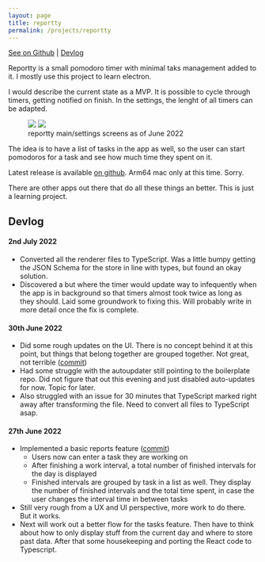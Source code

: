 ```yaml
---
layout: page
title: reportty
permalink: /projects/reportty
---
```


[See on Github](https://github.com/Plsr/reportty) \| [Devlog](#devlog)

Reportty is a small pomodoro timer with minimal taks management added to it. I mostly use this project to learn electron.

I would describe the current state as a MVP. It is possible to cycle through timers, getting notified on finish. In the settings, the lenght of all timers can be adapted.

<figure>
  <div class="image-split">
    <img src="https://dlulzqpyd0pcw.cloudfront.net/reportty-main-250622.png" />
    <img src="https://dlulzqpyd0pcw.cloudfront.net/reportty-settings-250622.png" />
  </div>
  <figcaption>reportty main/settings screens as of June 2022</figcaption>
</figure>

The idea is to have a list of tasks in the app as well, so the user can start pomodoros for a task and see how much time they spent on it.

Latest release is available [on github](https://github.com/Plsr/reportty/releases). Arm64 mac only at this time. Sorry.

There are other apps out there that do all these things an better. This is just a learning project.

<h2 id="devlog">Devlog</h2>

#### 2nd July 2022
* Converted all the renderer files to TypeScript. Was a little bumpy getting the JSON Schema for the store in line with types, but found an okay solution.
* Discovered a but where the timer would update way to infequently when the app is in background so that timers almost took twice as long as they should. Laid some groundwork to fixing this. Will probably write in more detail once the fix is complete.

#### 30th June 2022
* Did some rough updates on the UI. There is no concept behind it at this point, but things that belong together are grouped together. Not great, not terrible ([commit](https://github.com/Plsr/reportty/commit/d058e93131ce7a0f98ef0e9e9e77272869a4cb88))
* Had some struggle with the autoupdater still pointing to the boilerplate repo. Did not figure that out this evening and just disabled auto-updates for now. Topic for later.
* Also struggled with an issue for 30 minutes that TypeScript marked right away after transforming the file. Need to convert all files to TypeScript asap.

#### 27th June 2022
* Implemented a basic reports feature ([commit](https://github.com/Plsr/reportty/commit/1871d0260cd080046de018ade661f7769c368855))
  * Users now can enter a task they are working on 
  * After finishing a work interval, a total number of finished intervals for the day is displayed
  * Finished intervals are grouped by task in a list as well. They display the number of finished intervals and the total time spent, in case the user changes the interval time in between tasks
* Still very rough from a UX and UI perspective, more work to do there. But it works.
* Next will work out a better flow for the tasks feature. Then have to think about how to only display stuff from the current day and where to store past data. After that some housekeeping and porting the React code to Typescript.

